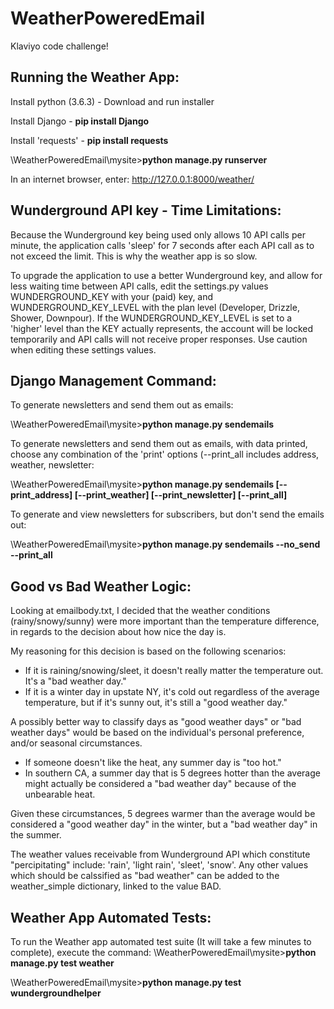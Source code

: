 # WeatherPoweredEmail
Klaviyo code challenge!

## Running the Weather App:
Install python (3.6.3) - Download and run installer

Install Django - **pip install Django**

Install 'requests' - **pip install requests**

\WeatherPoweredEmail\mysite>**python manage.py runserver**

In an internet browser, enter: http://127.0.0.1:8000/weather/

## Wunderground API key - Time Limitations:
Because the Wunderground key being used only allows 10 API calls per minute, 
the application calls 'sleep' for 7 seconds after each API call as to not exceed the limit. 
This is why the weather app is so slow. 

To upgrade the application to use a better Wunderground key, and allow for less waiting 
time between API calls, edit the settings.py values WUNDERGROUND_KEY with your (paid) key, and WUNDERGROUND_KEY_LEVEL with 
the plan level (Developer, Drizzle, Shower, Downpour). If the WUNDERGROUND_KEY_LEVEL is set to a 'higher' level than the KEY actually represents, 
the account will be locked temporarily and API calls will not receive proper responses. Use caution when editing these settings values. 

## Django Management Command:
To generate newsletters and send them out as emails:

\WeatherPoweredEmail\mysite>**python manage.py sendemails**

To generate newsletters and send them out as emails, with data printed, choose any combination 
of the 'print' options (--print_all includes address, weather, newsletter:

\WeatherPoweredEmail\mysite>**python manage.py sendemails [--print_address] [--print_weather] [--print_newsletter] [--print_all]**
 
To generate and view newsletters for subscribers, but don't send the emails out:

\WeatherPoweredEmail\mysite>**python manage.py sendemails --no_send --print_all**

## Good vs Bad Weather Logic:
Looking at emailbody.txt, I decided that the weather conditions (rainy/snowy/sunny) were more 
important than the temperature difference, in regards to the decision about how nice the day is. 

My reasoning for this decision is based on the following scenarios:
- If it is raining/snowing/sleet, it doesn't really matter the temperature out. It's a "bad weather day."
- If it is a winter day in upstate NY, it's cold out regardless of the average temperature, but if it's sunny out, it's still a "good weather day."

A possibly better way to classify days as "good weather days" or "bad weather days" would be based on the individual's personal 
preference, and/or seasonal circumstances. 
- If someone doesn't like the heat, any summer day is "too hot."
- In southern CA, a summer day that is 5 degrees hotter than the average might actually be considered a "bad weather day" because of the unbearable heat. 

Given these circumstances, 5 degrees warmer than the average would be considered a "good weather day" in the winter, but a "bad weather day" in the summer.

The weather values receivable from Wunderground API which constitute "percipitating" include: 'rain', 'light rain', 'sleet', 'snow'. 
Any other values which should be calssified as "bad weather" can be added to the weather_simple dictionary, linked to the value BAD.

## Weather App Automated Tests:
To run the Weather app automated test suite (It will take a few minutes to complete), execute the command:
\WeatherPoweredEmail\mysite>**python manage.py test weather**

\WeatherPoweredEmail\mysite>**python manage.py test wundergroundhelper**






